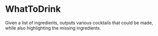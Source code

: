 # WhatToDrink

Given a list of ingredients, outputs various cocktails that could be made, while also highlighting the missing ingredients.